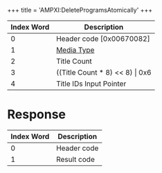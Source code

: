 +++
title = 'AMPXI:DeleteProgramsAtomically'
+++

| Index Word | Description                                            |
|------------|--------------------------------------------------------|
| 0          | Header code \[0x00670082\]                             |
| 1          | [Media Type](Filesystem_services#MediaType "wikilink") |
| 2          | Title Count                                            |
| 3          | ((Title Count \* 8) \<\< 8) \| 0x6                     |
| 4          | Title IDs Input Pointer                                |

# Response

| Index Word | Description |
|------------|-------------|
| 0          | Header code |
| 1          | Result code |
